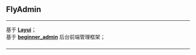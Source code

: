 ## FlyAdmin
------
基于 **[Layui](https://www.layui.com/)**；   
基于 **[beginner_admin](https://gitee.com/besteasyteam/beginner_admin/tree/54173225c207ccf151a8267ad63e6576f65b82a4)** 后台前端管理框架；   

### 
------